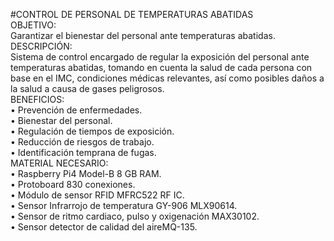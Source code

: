 #CONTROL DE PERSONAL DE TEMPERATURAS ABATIDAS<br />
OBJETIVO:<br />
Garantizar el bienestar del personal ante temperaturas abatidas.<br />
DESCRIPCIÓN:<br />
Sistema de control encargado de regular la exposición del personal ante temperaturas abatidas, tomando en cuenta la salud de cada persona con base en el IMC, condiciones médicas relevantes, así como posibles daños a la salud a causa de gases peligrosos.<br />
BENEFICIOS:<br />
•	Prevención de enfermedades.<br />
•	Bienestar del personal.<br />
•	Regulación de tiempos de exposición.<br />
•	Reducción de riesgos de trabajo.<br />
•	Identificación temprana de fugas.<br />
MATERIAL NECESARIO:<br />
•	Raspberry Pi4 Model-B 8 GB RAM.<br />
•	Protoboard 830 conexiones.<br />
•	Módulo de sensor RFID MFRC522 RF IC.<br />
•	Sensor Infrarrojo de temperatura GY-906 MLX90614.<br />
•	Sensor de ritmo cardiaco, pulso y oxigenación MAX30102.<br />
•	Sensor detector de calidad del aireMQ-135.<br />
